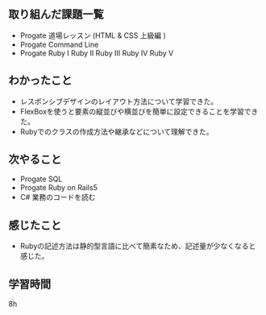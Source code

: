 ## 取り組んだ課題一覧
* Progate 道場レッスン (HTML & CSS 上級編 )
* Progate Command Line
* Progate Ruby I Ruby II Ruby III Ruby IV Ruby V
## わかったこと
* レスポンシブデザインのレイアウト方法について学習できた。
* FlexBoxを使うと要素の縦並びや横並びを簡単に設定できることを学習できた。
* Rubyでのクラスの作成方法や継承などについて理解できた。
## 次やること
* Progate SQL
* Progate Ruby on Rails5
* C# 業務のコードを読む
## 感じたこと
* Rubyの記述方法は静的型言語に比べて簡素なため、記述量が少なくなると感じた。
## 学習時間
8h
